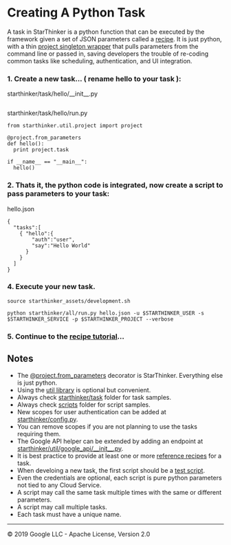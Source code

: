 # Creating A Python Task

A task in StarThinker is a python function that can be executed by the framework given a set of JSON parameters called a [recipe](recipe.md).
It is just python, with a thin [project singleton wrapper](../starthinker/util/project/__init__.py)  that pulls parameters from the command line or passed in, saving developers
the trouble of re-coding common tasks like scheduling, authentication, and UI integration.

### 1. Create a new task... ( rename hello to your task ):
starthinker/task/hello/\_\_init\_\_.py
```
```
starthinker/task/hello/run.py
```
from starthinker.util.project import project

@project.from_parameters
def hello():
  print project.task

if __name__ == "__main__":
  hello()
```

### 2. Thats it, the python code is integrated, now create a script to pass parameters to  your task:
hello.json
```
{
  "tasks":[
    { "hello":{
        "auth":"user",
        "say":"Hello World"
      }
    }
  ]
}
```
### 4. Execute your new task.
```
source starthinker_assets/development.sh
```
```
python starthinker/all/run.py hello.json -u $STARTHINKER_USER -s $STARTHINKER_SERVICE -p $STARTHINKER_PROJECT --verbose
```

### 5. Continue to the [recipe  tutorial](recipe.md)...

## Notes

- The [@project.from_parameters](../starthinker/util/project/__init__.py)  decorator is StarThinker.  Everything else is just python.
- Using the [util library](../starthinker/util/) is optional but convenient. 
- Always check [starthinker/task](../starthinker/task/) folder for task samples.
- Always check [scripts](../scripts/) folder for script samples.
- New scopes for user authentication can be added at [starthinker/config.py](../starthinker/config.py).
- You can remove scopes if you are not planning to use the tasks requiring them.
- The Google API helper can be extended by adding an endpoint at [starthinker/util/google_api/\_\_init\_\_.py](../starthinker/util/google_api/__init__.py).
- It is best practice to provide at least one or more [reference recipes](recipe.md) for a task.
- When develoing a new task, the first script should be a [test script](testing.md).
- Even the credentials are optional, each script is pure python parameters not tied to any Cloud Service.
- A script may call the same task multiple times with the same or different parameters.
- A script may call multiple tasks.
- Each task must have a unique name.

---
&copy; 2019 Google LLC - Apache License, Version 2.0
